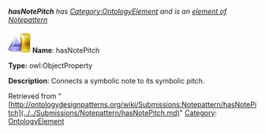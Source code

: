 ___hasNotePitch__ has [Category:OntologyElement](../../Category/OntologyElement.md "Category:OntologyElement") and is an [element of](../../Property/ElementOf.md "Property:ElementOf") [Notepattern](../../Submissions/Notepattern.md "Submissions:Notepattern")_


  




[![ObjectProperty](../../images/thumb/c/c3/ObjectProperty.gif/45px-ObjectProperty.gif)](../../Image/ObjectProperty.gif.md "ObjectProperty")
__Name__: hasNotePitch 


__Type:__ owl:ObjectProperty 


__Description__: Connects a symbolic note to its symbolic pitch. 





Retrieved from "[http://ontologydesignpatterns.org/wiki/Submissions:Notepattern/hasNotePitch](../../Submissions/Notepattern/hasNotePitch.md)"
 [Category](http://ontologydesignpatterns.org/wiki/Special:Categories "Special:Categories"): [OntologyElement](../../Category/OntologyElement.md "Category:OntologyElement")